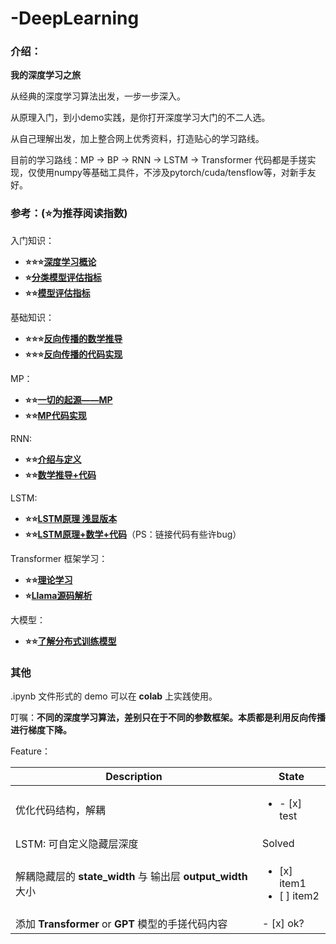 # -DeepLearning
### 介绍：

**我的深度学习之旅**

从经典的深度学习算法出发，一步一步深入。

从原理入门，到小demo实践，是你打开深度学习大门的不二人选。

从自己理解出发，加上整合网上优秀资料，打造贴心的学习路线。

目前的学习路线：MP -> BP -> RNN -> LSTM -> Transformer
代码都是手搓实现，仅使用numpy等基础工具件，不涉及pytorch/cuda/tensflow等，对新手友好。

### 参考：(⭐为推荐阅读指数)

入门知识：

- **⭐⭐⭐[深度学习概论](https://blog.csdn.net/illikang/article/details/82019945)**
- **⭐[分类模型评估指标](https://easyai.tech/ai-definition/accuracy-precision-recall-f1-roc-auc/)**
- **⭐⭐[模型评估指标](https://blog.csdn.net/SeizeeveryDay/article/details/117757664)**

基础知识：
- **⭐⭐⭐[反向传播的数学推导](https://www.cnblogs.com/jsfantasy/p/12177275.html)**
- **⭐⭐⭐[反向传播的代码实现](https://www.cnblogs.com/jsfantasy/p/12177216.html)**

MP：
- **⭐⭐[一切的起源——MP](https://zhuanlan.zhihu.com/p/142904870)**
- **⭐⭐[MP代码实现](https://zhuanlan.zhihu.com/p/140060038)**

RNN:
- **⭐⭐[介绍与定义](https://blog.csdn.net/beiye_/article/details/123526075)**
- **⭐⭐[数学推导+代码](https://blog.csdn.net/qq_43601378/article/details/124540267)**

LSTM:
- **⭐⭐[LSTM原理 浅显版本](https://blog.csdn.net/beiye_/article/details/123621086?spm=1001.2014.3001.5501)**
- **⭐⭐[LSTM原理+数学+代码](https://blog.csdn.net/qq_73462282/article/details/132073333)**（PS：链接代码有些许bug）

Transformer 框架学习：
- **⭐⭐[理论学习](https://zhuanlan.zhihu.com/p/82312421)**
- **⭐[Llama源码解析](https://zhuanlan.zhihu.com/p/648365207)**

大模型：
- **⭐⭐[了解分布式训练模型](https://huggingface.co/blog/zh/bloom-megatron-deepspeed)**

### 其他

.ipynb 文件形式的 demo 可以在 **colab** 上实践使用。

叮嘱：**不同的深度学习算法，差别只在于不同的参数框架。本质都是利用反向传播进行梯度下降。**


Feature：

| Description                                      | State                           |
|--------------------------------------------------|---------------------------------|
| 优化代码结构，解耦                                        | <ul><li>- [x] test  </li> </ul> |
| LSTM: 可自定义隐藏层深度                                  | Solved                          |
| 解耦隐藏层的 **state_width** 与 输出层 **output_width** 大小 | <ul><li>[x] item1</li><li>[ ] item2</li></ul>                        |
| 添加 **Transformer** or **GPT** 模型的手搓代码内容          | - [x] ok?                        |
